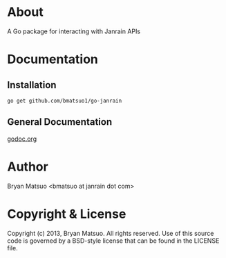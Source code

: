 [godoc.org]: http://go.pkgdoc.org/github.com/bmatsuo1/go-janrain/ "godoc.org"

About
=============

A Go package for interacting with Janrain APIs

Documentation
=============

Installation
-------------

    go get github.com/bmatsuo1/go-janrain

General Documentation
---------------------

[godoc.org][]

Author
======

Bryan Matsuo &lt;bmatsuo at janrain dot com&gt;

Copyright & License
===================

Copyright (c) 2013, Bryan Matsuo.
All rights reserved.
Use of this source code is governed by a BSD-style license that can be
found in the LICENSE file.
